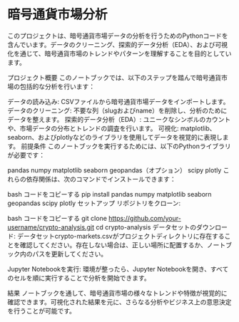 # 暗号通貨市場分析
このプロジェクトは、暗号通貨市場データの分析を行うためのPythonコードを含んでいます。データのクリーニング、探索的データ分析（EDA）、および可視化を通じて、暗号通貨市場のトレンドやパターンを理解することを目的としています。

プロジェクト概要
このノートブックでは、以下のステップを踏んで暗号通貨市場の包括的な分析を行います：

データの読み込み: CSVファイルから暗号通貨市場データをインポートします。
データのクリーニング: 不要な列（slugおよびname）を削除し、分析のためにデータを整えます。
探索的データ分析（EDA）: ユニークなシンボルのカウントや、市場データの分布とトレンドの調査を行います。
可視化: matplotlib、seaborn、およびplotlyなどのライブラリを使用してデータを視覚的に表現します。
前提条件
このノートブックを実行するためには、以下のPythonライブラリが必要です：

pandas
numpy
matplotlib
seaborn
geopandas（オプション）
scipy
plotly
これらの依存関係は、次のコマンドでインストールできます：

bash
コードをコピーする
pip install pandas numpy matplotlib seaborn geopandas scipy plotly
セットアップ
リポジトリをクローン:

bash
コードをコピーする
git clone https://github.com/your-username/crypto-analysis.git
cd crypto-analysis
データセットのダウンロード:
データセットcrypto-markets.csvがプロジェクトディレクトリに存在することを確認してください。存在しない場合は、正しい場所に配置するか、ノートブック内のパスを更新してください。

Jupyter Notebookを実行:
環境が整ったら、Jupyter Notebookを開き、すべてのセルを順に実行することで分析を開始できます。

結果
ノートブックを通して、暗号通貨市場の様々なトレンドや特徴が視覚的に確認できます。可視化された結果を元に、さらなる分析やビジネス上の意思決定を行うことが可能です。
